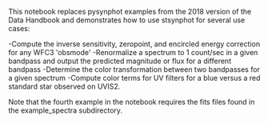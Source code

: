 This notebook replaces pysynphot examples from the 2018 version of the Data Handbook and demonstrates how to use stsynphot for several use cases:

-Compute the inverse sensitivity, zeropoint, and encircled energy correction for any WFC3 'obsmode'
-Renormalize a spectrum to 1 count/sec in a given bandpass and output the predicted magnitude or flux for a different bandpass
-Determine the color transformation between two bandpasses for a given spectrum
-Compute color terms for UV filters for a blue versus a red standard star observed on UVIS2.

Note that the fourth example in the notebook requires the fits files found in the example_spectra subdirectory.
